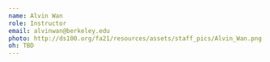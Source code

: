 ```yaml
---
name: Alvin Wan
role: Instructor
email: alvinwan@berkeley.edu
photo: http://ds100.org/fa21/resources/assets/staff_pics/Alvin_Wan.png
oh: TBD
---
```


